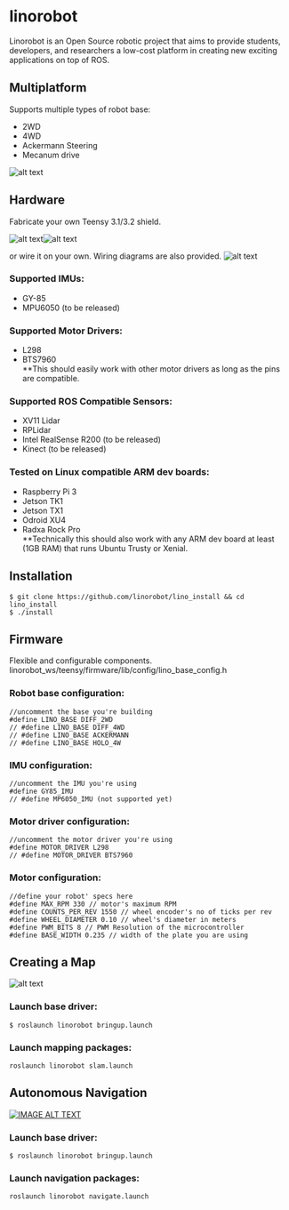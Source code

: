 # linorobot
Linorobot is an Open Source robotic project that aims to provide students, developers, and researchers a low-cost platform in creating new exciting applications on top of ROS.

## Multiplatform
Supports multiple types of robot base:
- 2WD
- 4WD
- Ackermann Steering 
- Mecanum drive

![alt text](https://github.com/linorobot/lino_docs/blob/master/imgs/family.png?raw=true)


## Hardware
Fabricate your own Teensy 3.1/3.2 shield. 

![alt text](https://github.com/linorobot/lino_docs/blob/master/imgs/shield.JPG?raw=true)![alt text](https://github.com/linorobot/lino_docs/blob/master/imgs/shield2.JPG?raw=true)

or wire it on your own. Wiring diagrams are also provided.
![alt text](https://github.com/linorobot/lino_docs/blob/master/imgs/schematicsfamilyphoto.png?raw=true)

### Supported IMUs:
- GY-85
- MPU6050 (to be released)

### Supported Motor Drivers:
- L298
- BTS7960   
**This should easily work with other motor drivers as long as the pins are compatible.

### Supported ROS Compatible Sensors:
- XV11 Lidar
- RPLidar
- Intel RealSense R200 (to be released)
- Kinect (to be released)

### Tested on Linux compatible ARM dev boards:    
- Raspberry Pi 3   
- Jetson TK1   
- Jetson TX1   
- Odroid XU4   
- Radxa Rock Pro   
**Technically this should also work with any ARM dev board at least (1GB RAM) that runs Ubuntu Trusty or Xenial.

## Installation
```
$ git clone https://github.com/linorobot/lino_install && cd lino_install
$ ./install
```

## Firmware
Flexible and configurable components.
linorobot_ws/teensy/firmware/lib/config/lino_base_config.h

### Robot base configuration:
```
//uncomment the base you're building
#define LINO_BASE DIFF_2WD
// #define LINO_BASE DIFF_4WD
// #define LINO_BASE ACKERMANN
// #define LINO_BASE HOLO_4W
```

### IMU configuration:
```
//uncomment the IMU you're using
#define GY85_IMU
// #define MP6050_IMU (not supported yet)
```

### Motor driver configuration:
```
//uncomment the motor driver you're using
#define MOTOR_DRIVER L298
// #define MOTOR_DRIVER BTS7960
```

### Motor configuration:
```
//define your robot' specs here
#define MAX_RPM 330 // motor's maximum RPM
#define COUNTS_PER_REV 1550 // wheel encoder's no of ticks per rev
#define WHEEL_DIAMETER 0.10 // wheel's diameter in meters
#define PWM_BITS 8 // PWM Resolution of the microcontroller
#define BASE_WIDTH 0.235 // width of the plate you are using
```

## Creating a Map
![alt text](https://github.com/linorobot/lino_docs/blob/master/imgs/slam.png?raw=true)

### Launch base driver:
```
$ roslaunch linorobot bringup.launch
```

### Launch mapping packages:
```
roslaunch linorobot slam.launch
```

## Autonomous Navigation
[![IMAGE ALT TEXT](http://img.youtube.com/vi/aqzMq-jMd-c/maxresdefault.jpg)](https://www.youtube.com/embed/aqzMq-jMd-c "Linorobot Autonomous Navigation")

### Launch base driver:
```
$ roslaunch linorobot bringup.launch
```

### Launch navigation packages:
```
roslaunch linorobot navigate.launch
```